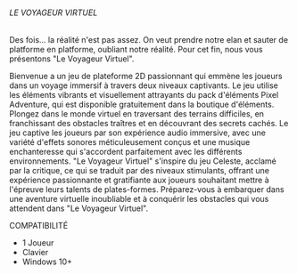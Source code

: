 <h6>LE VOYAGEUR VIRTUEL</h6>

Des fois... la réalité n'est pas assez. On veut prendre notre elan et sauter de platforme en platforme, oubliant notre réalité. Pour cet fin, nous vous présentons "Le Voyageur Virtuel".

Bienvenue a un jeu de plateforme 2D passionnant qui emmène les joueurs dans un voyage immersif à travers deux niveaux captivants. Le jeu utilise les éléments vibrants et visuellement attrayants du pack d'éléments Pixel Adventure, qui est disponible gratuitement dans la boutique d'éléments. Plongez dans le monde virtuel en traversant des terrains difficiles, en franchissant des obstacles traîtres et en découvrant des secrets cachés. Le jeu captive les joueurs par son expérience audio immersive, avec une variété d'effets sonores méticuleusement conçus et une musique enchanteresse qui s'accordent parfaitement avec les différents environnements. "Le Voyageur Virtuel" s'inspire du jeu Celeste, acclamé par la critique, ce qui se traduit par des niveaux stimulants, offrant une expérience passionnante et gratifiante aux joueurs souhaitant mettre à l'épreuve leurs talents de plates-formes. Préparez-vous à embarquer dans une aventure virtuelle inoubliable et à conquérir les obstacles qui vous attendent dans "Le Voyageur Virtuel".

COMPATIBILITÉ
- 1 Joueur
- Clavier
- Windows 10+

